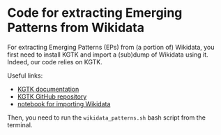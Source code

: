 # Code for extracting Emerging Patterns from Wikidata

For extracting Emerging Patterns (EPs) from (a portion of) Wikidata, you first need to install KGTK and import a (sub)dump of Wikidata using it.
Indeed, our code relies on KGTK.

Useful links:
- [KGTK documentation](https://kgtk.readthedocs.io/en/latest/)
- [KGTK GitHub repository](https://github.com/usc-isi-i2/kgtk)
- [notebook for importing Wikidata](https://github.com/usc-isi-i2/kgtk-notebooks/blob/main/use-cases/create_wikidata/Wikidata-Useful-Files.ipynb)

Then, you need to run the `wikidata_patterns.sh` bash script from the terminal.


```
